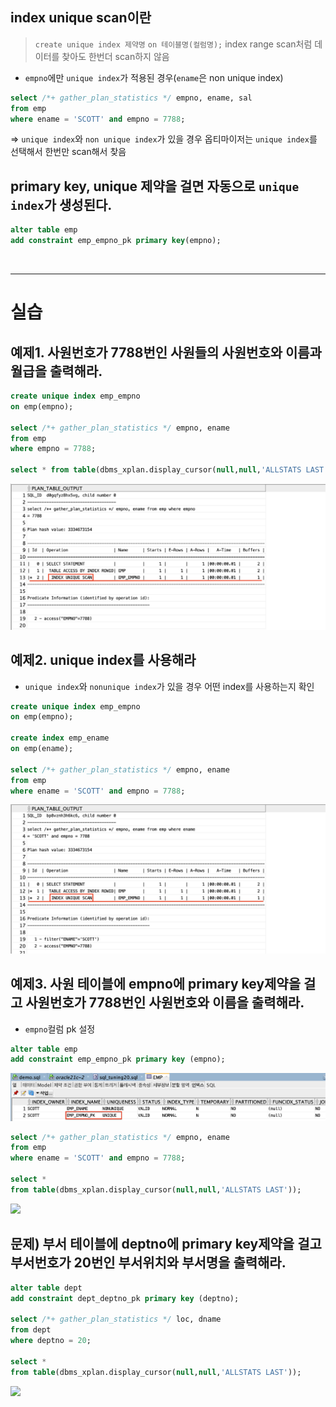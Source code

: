 
## index unique scan이란

>`create unique index 제약명`
>`on 테이블명(컬럼명);`
> index range scan처럼 데이터를 찾아도 한번더 scan하지 않음

- `empno`에만 `unique index`가 적용된 경우(`ename`은 non unique index)
```sql
select /*+ gather_plan_statistics */ empno, ename, sal
from emp
where ename = 'SCOTT' and empno = 7788;
```
⇒ `unique index`와 `non unique index`가 있을 경우 옵티마이저는 `unique index`를 선택해서 한번만 scan해서 찾음

## primary key, unique 제약을 걸면 자동으로 `unique index`가 생성된다.

```sql
alter table emp
add constraint emp_empno_pk primary key(empno);
```

<br>

---
# 실습

## 예제1. 사원번호가 7788번인 사원들의 사원번호와 이름과 월급을 출력해라.

```sql
create unique index emp_empno
on emp(empno);

select /*+ gather_plan_statistics */ empno, ename
from emp
where empno = 7788;

select * from table(dbms_xplan.display_cursor(null,null,'ALLSTATS LAST'));
```
![](🗂️sql/oracle/img/sql_tuning20/chapter5/5-1.png)


## 예제2. unique index를 사용해라
- `unique index`와 `nonunique index`가 있을 경우 어떤 index를 사용하는지 확인
```sql
create unique index emp_empno
on emp(empno);

create index emp_ename
on emp(ename);

select /*+ gather_plan_statistics */ empno, ename
from emp
where ename = 'SCOTT' and empno = 7788;
```
![](🗂️sql/oracle/img/sql_tuning20/chapter5/5-2.png)


## 예제3. 사원 테이블에 empno에 primary key제약을 걸고 사원번호가 7788번인 사원번호와 이름을 출력해라.

- `empno`컬럼 pk 설정
```sql
alter table emp
add constraint emp_empno_pk primary key (empno);
```
![](🗂️sql/oracle/img/sql_tuning20/chapter5/5-3.png)

```sql
select /*+ gather_plan_statistics */ empno, ename
from emp
where ename = 'SCOTT' and empno = 7788;

select * 
from table(dbms_xplan.display_cursor(null,null,'ALLSTATS LAST'));
```
![](5-4.png)


## 문제) 부서 테이블에 deptno에 primary key제약을 걸고 부서번호가 20번인 부서위치와 부서명을 출력해라.

```sql
alter table dept
add constraint dept_deptno_pk primary key (deptno);

select /*+ gather_plan_statistics */ loc, dname
from dept
where deptno = 20;

select * 
from table(dbms_xplan.display_cursor(null,null,'ALLSTATS LAST'));
```
![](5-5.png)


